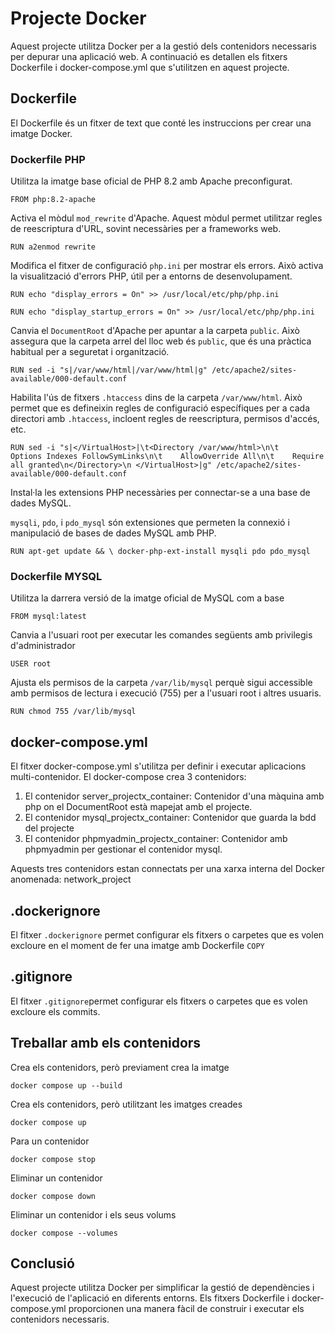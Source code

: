 # Projecte Docker

Aquest projecte utilitza Docker per a la gestió dels contenidors necessaris per depurar una aplicació web. A continuació es detallen els fitxers Dockerfile i docker-compose.yml que s'utilitzen en aquest projecte.

## Dockerfile

El Dockerfile és un fitxer de text que conté les instruccions per crear una imatge Docker. 

### Dockerfile PHP
Utilitza la imatge base oficial de PHP 8.2 amb Apache preconfigurat.


`FROM php:8.2-apache`

Activa el mòdul `mod_rewrite` d'Apache.
Aquest mòdul permet utilitzar regles de reescriptura d'URL, sovint necessàries per a frameworks web.


`RUN a2enmod rewrite`

Modifica el fitxer de configuració `php.ini` per mostrar els errors.
Això activa la visualització d'errors PHP, útil per a entorns de desenvolupament.

`RUN echo "display_errors = On" >> /usr/local/etc/php/php.ini`

`RUN echo "display_startup_errors = On" >> /usr/local/etc/php/php.ini`

Canvia el `DocumentRoot` d'Apache per apuntar a la carpeta `public`.
Això assegura que la carpeta arrel del lloc web és `public`, que és una pràctica habitual per a seguretat i organització.

`RUN sed -i "s|/var/www/html|/var/www/html|g" /etc/apache2/sites-available/000-default.conf`

Habilita l'ús de fitxers `.htaccess` dins de la carpeta `/var/www/html`.
Això permet que es defineixin regles de configuració específiques per a cada directori amb `.htaccess`, 
incloent regles de reescriptura, permisos d'accés, etc.

`RUN sed -i "s|</VirtualHost>|\t<Directory /var/www/html>\n\t    Options Indexes FollowSymLinks\n\t    AllowOverride All\n\t    Require all granted\n</Directory>\n </VirtualHost>|g" /etc/apache2/sites-available/000-default.conf`

Instal·la les extensions PHP necessàries per connectar-se a una base de dades MySQL.

`mysqli`, `pdo`, i `pdo_mysql` són extensiones que permeten la connexió i manipulació de bases de dades MySQL amb PHP.

`RUN apt-get update && \
    docker-php-ext-install mysqli pdo pdo_mysql`

### Dockerfile MYSQL 
Utilitza la darrera versió de la imatge oficial de MySQL com a base

`FROM mysql:latest`

Canvia a l'usuari root per executar les comandes següents amb privilegis d'administrador

`USER root`

Ajusta els permisos de la carpeta `/var/lib/mysql` perquè sigui accessible
amb permisos de lectura i execució (755) per a l'usuari root i altres usuaris.


`RUN chmod 755 /var/lib/mysql`

## docker-compose.yml

El fitxer docker-compose.yml s'utilitza per definir i executar aplicacions multi-contenidor. 
El docker-compose crea 3 contenidors:
1. El contenidor server_projectx_container: Contenidor d'una màquina amb php on el DocumentRoot està mapejat amb el projecte.
2. El contenidor mysql_projectx_container: Contenidor que guarda la bdd del projecte
3. El contenidor phpmyadmin_projectx_container: Contenidor amb phpmyadmin per gestionar el contenidor mysql.

Aquests tres contenidors estan connectats per una xarxa interna del Docker anomenada: network_project

## .dockerignore
El fitxer `.dockerignore` permet configurar els fitxers o carpetes que es volen excloure en el moment de fer una imatge amb Dockerfile `COPY`

## .gitignore
El fitxer `.gitignore`permet configurar els fitxers o carpetes que es volen excloure els commits.

## Treballar amb els contenidors
Crea els contenidors, però previament crea la imatge

`docker compose up --build`

Crea els contenidors, però utilitzant les imatges creades

`docker compose up`

Para un contenidor

`docker compose stop`

Eliminar un contenidor

`docker compose down`

Eliminar un contenidor i els seus volums

`docker compose --volumes`

## Conclusió

Aquest projecte utilitza Docker per simplificar la gestió de dependències i l'execució de l'aplicació en diferents entorns. Els fitxers Dockerfile i docker-compose.yml proporcionen una manera fàcil de construir i executar els contenidors necessaris.